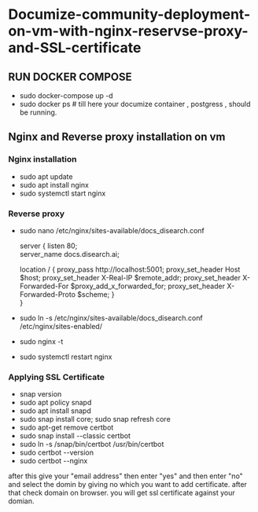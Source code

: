 # Documize-community-deployment-on-vm-with-nginx-reservse-proxy-and-SSL-certificate

## RUN DOCKER COMPOSE

- sudo docker-compose up -d
- sudo docker ps   # till here your documize container , postgress , should be running. 

##  Nginx and Reverse proxy installation on vm

### Nginx installation

- sudo apt update
- sudo apt install nginx
- sudo systemctl start nginx  

### Reverse proxy
  
- sudo nano /etc/nginx/sites-available/docs_disearch.conf

  server {
  listen 80;  
  server_name docs.disearch.ai;

  location / {
      proxy_pass http://localhost:5001;
      proxy_set_header Host $host;
      proxy_set_header X-Real-IP $remote_addr;
      proxy_set_header X-Forwarded-For $proxy_add_x_forwarded_for;
      proxy_set_header X-Forwarded-Proto $scheme;
  }  
  }

- sudo ln -s /etc/nginx/sites-available/docs_disearch.conf /etc/nginx/sites-enabled/

- sudo nginx -t

- sudo systemctl restart nginx

### Applying SSL Certificate

- snap version
- sudo apt policy snapd
- sudo apt install snapd
- sudo snap install core; sudo snap refresh core
- sudo apt-get remove certbot
- sudo snap install --classic certbot
- sudo ln -s /snap/bin/certbot /usr/bin/certbot
- sudo certbot --version
- sudo certbot --nginx  

after this give your "email address" then enter "yes" and then enter "no" and select the domin by giving no which you want to add certificate.      after that check           domain on browser. you will get ssl certificate against your domian.
